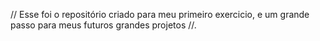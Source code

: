 // Esse foi o repositório criado para meu primeiro exercicio, e um grande passo para meus futuros grandes projetos //. 
